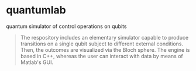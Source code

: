 # quantumlab
quantum simulator of control operations on qubits

> The respository includes an elementary simulator capable to produce transitions on a single qubit subject to different external conditions. Then, the outcomes are visualized via the Bloch sphere. The engine is based in C++, whereas the user can interact with data by means of Matlab's GUI.
